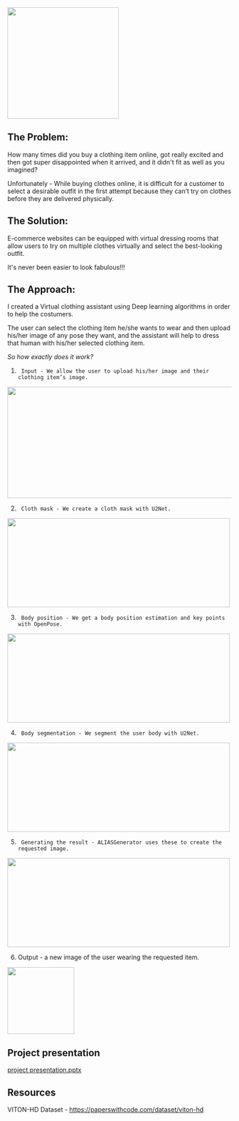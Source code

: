 <img src="https://user-images.githubusercontent.com/84031027/235169420-40efb062-281d-47a5-b4c5-0e07b14aab5b.png" width="250" height="250">


## The Problem:

How many times did you buy a clothing item online, got really excited and then got super disappointed when it arrived, and it didn't fit as well as you imagined?

Unfortunately - While buying clothes online, it is difficult for a customer to select a desirable outfit in the first attempt because they can’t try on clothes before they are delivered physically.


## The Solution:

E-commerce websites can be equipped with virtual dressing rooms that allow users to try on multiple clothes virtually and select the best-looking outfit.

It's never been easier to look fabulous!!!


## The Approach:

I created a Virtual clothing assistant using Deep learning algorithms in order to help the costumers.

The user can select the clothing item he/she wants to wear and then upload his/her image of any pose they want, and the assistant will help to dress that human with his/her selected clothing item.


*So how exactly does it work?*
1.  	Input - We allow the user to upload his/her image and their clothing item’s image. 

<img src="https://github.com/shirsneh/virtual_clothes_try_on_assistant/assets/84031027/b2e797ff-805d-4fd0-a433-b09d9a23c2ce" width="600" height="250">

2.  	Cloth mask - We create a cloth mask with U2Net. 

<img src="https://user-images.githubusercontent.com/84031027/235325761-4e6dfaa7-6e75-4e2a-956a-55f27ab06d95.png" width="500" height="200">


3.  	Body position - We get a body position estimation and key points with OpenPose.

<img src="https://user-images.githubusercontent.com/84031027/235325802-be6a51e9-ba36-4dc9-be24-8ad26410d4f1.png" width="500" height="200">

</p>

4.  	Body segmentation - We segment the user body with U2Net.

<img src="https://user-images.githubusercontent.com/84031027/235325828-228be887-f96d-4d64-97f1-27db43ba1156.png" width="500" height="200">


5.  	Generating the result - ALIASGenerator uses these to create the requested image.

<img src="https://user-images.githubusercontent.com/84031027/235325853-24748a7d-3db6-47f8-8aa0-7ed0ba804328.png" width="500" height="200">

6.    Output - a new image of the user wearing the requested 
item.

<img src="https://user-images.githubusercontent.com/84031027/235325952-43226aa0-21bf-4a6c-b73d-8d0d643e5bd2.png" width="150" height="150">


## Project presentation

[project presentation.pptx](https://github.com/shirsneh/virtual_clothes_try_on_assistant/files/11360128/project.presentation.pptx)


## Resources

VITON-HD Dataset - https://paperswithcode.com/dataset/viton-hd


